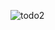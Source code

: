 
![todo2](https://user-images.githubusercontent.com/58470326/182128402-7748947e-ad84-4edf-888c-c9aaaa160b8c.png)
